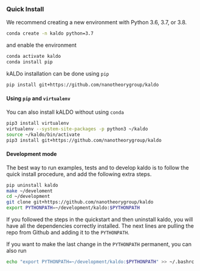 ### Quick Install

We recommend creating a new environment with Python 3.6, 3.7, or 3.8.
```bash
conda create -n kaldo python=3.7
```
and enable the environment
```bash
conda activate kaldo
conda install pip
```

kALDo installation can be done using `pip`
```bash
pip install git+https://github.com/nanotheorygroup/kaldo
```

#### Using `pip` and `virtualenv`

You can also install kALDO without using `conda`
```bash
pip3 install virtualenv
virtualenv --system-site-packages -p python3 ~/kaldo
source ~/kaldo/bin/activate
pip3 install git+https://github.com/nanotheorygroup/kaldo
```
#### Development mode

The best way to run examples, tests and to develop kaldo is to follow the quick install procedure, and add the following extra steps.
```bash
pip uninstall kaldo
make ~/develoment
cd ~/development
git clone git+https://github.com/nanotheorygroup/kaldo
export PYTHONPATH=~/development/kaldo:$PYTHONPATH
```
If you followed the steps in the quickstart and then uninstall kaldo, you will have all the dependencies correctly installed.
The next lines are pulling the repo from Github and adding it to the `PYTHONPATH`.

If you want to make the last change in the `PYTHONPATH` permanent, you can also run
```bash
echo "export PYTHONPATH=~/development/kaldo:$PYTHONPATH" >> ~/.bashrc
```
